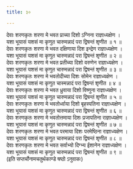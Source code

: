 ```yaml
---
title: ३०

---
```

देवाः शरणकृतः शरणा मे भवत प्राच्या दिशो ऽग्निना राज्ञाध्यक्षेण ।  
यशा भूयासं यशसं मा कृणुत चारुमन्नादं परा द्विषन्तं शृणीत ॥ १ ॥  
देवाः शरणकृतः शरणा मे भवत दक्षिणाया दिश इन्द्रेण राज्ञाध्यक्षेण ।  
यशा भूयासं यशसं मा कृणुत चारुमन्नादं परा द्विषन्तं शृणीत ॥ २ ॥  
देवाः शरणकृतः शरणा मे भवत प्रतीच्या दिशो वरुणेन राज्ञाध्यक्षेण ।  
यशा भूयासं यशसं मा कृणुत चारुमन्नादं परा द्विषन्तं शृणीत ॥ ३ ॥  
देवाः शरणकृतः शरणा मे भवतोदीच्या दिशः सोमेन राज्ञाध्यक्षेण ।  
यशा भूयासं यशसं मा कृणुत चास्मन्नादं परा द्विषन्तं शृणीत ॥ ४ ॥  
देवाः शरणकृतः शरणा मे भवत ध्रुवाया दिशो विष्णुना राज्ञाध्यक्षेण ।  
यशा भूयासं यशसं मा कृणुत चारुमन्नादं परा द्विषन्तं शृणीत ॥ ५ ॥  
देवाः शरणकृतः शरणा मे भवतोर्ध्वाया दिशो बृहस्पतिना राज्ञाध्यक्षेण ।  
यशा भूयासं यशसं मा कृणुत चारुमन्नादं परा द्विषन्तं शृणीत ॥ ६ ॥  
देवाः शरणकृतः शरणा मे भवतोत्तमाया दिशः प्रजापतिना राज्ञाध्यक्षेण ।  
यशा भूयासं यशसं मा कृणुत चारुमन्नादं परा द्विषन्तं शृणीत ॥ ७ ॥  
देवाः शरणकृतः शरणा मे भवत परमाया दिशः परमेष्ठिना राज्ञाध्यक्षेण ।  
यशा भूयासं यशसं मा कृणुत चारुमन्नादं परा द्विषन्तं शृणीत ॥ ८ ॥  
देवाः शरणकृतः शरणा मे भवत सर्वाभ्यो दिग्भ्य ईशानेन राज्ञाध्यक्षेण ।  
यशा भूयासं यशसं मा कृणुत चारुमन्नादं परा द्विषन्तं शृणीत ॥ ९ ॥  
(इति सप्तर्चोनामचतुर्थकाण्डे षष्ठो ऽनुवाकः)  
  